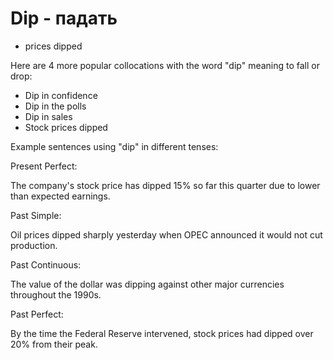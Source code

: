# Dip - падать

- prices dipped

Here are 4 more popular collocations with the word "dip" meaning to fall or drop:

- Dip in confidence
- Dip in the polls
- Dip in sales
- Stock prices dipped

Example sentences using "dip" in different tenses:

Present Perfect:

The company's stock price has dipped 15% so far this quarter due to lower than expected earnings.

Past Simple:

Oil prices dipped sharply yesterday when OPEC announced it would not cut production.

Past Continuous:

The value of the dollar was dipping against other major currencies throughout the 1990s.

Past Perfect:

By the time the Federal Reserve intervened, stock prices had dipped over 20% from their peak.
